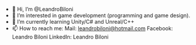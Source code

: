 - 👋 Hi, I’m @LeandroBiloni
- 👀 I’m interested in game development (programming and game design).
- 🌱 I’m currently learning Unity/C# and Unreal/C++
- 📫 How to reach me: 
                      Mail: leandrobiloni@hotmail.com
                      Facebook: Leandro Biloni
                      LinkedIn: Leandro Biloni

<!---
LeandroBiloni/LeandroBiloni is a ✨ special ✨ repository because its `README.md` (this file) appears on your GitHub profile.
You can click the Preview link to take a look at your changes.
--->
